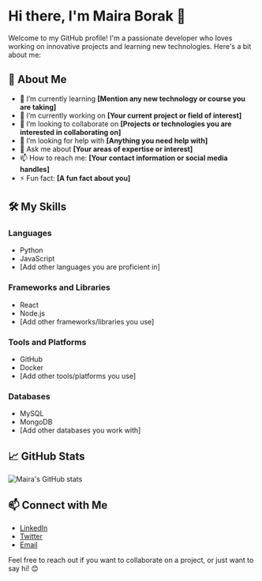 # Hi there, I'm Maira Borak 👋

Welcome to my GitHub profile! I'm a passionate developer who loves working on innovative projects and learning new technologies. Here's a bit about me:

## 🚀 About Me

- 🌱 I’m currently learning **[Mention any new technology or course you are taking]**
- 🔭 I’m currently working on **[Your current project or field of interest]**
- 👯 I’m looking to collaborate on **[Projects or technologies you are interested in collaborating on]**
- 🤔 I’m looking for help with **[Anything you need help with]**
- 💬 Ask me about **[Your areas of expertise or interest]**
- 📫 How to reach me: **[Your contact information or social media handles]**
- ⚡ Fun fact: **[A fun fact about you]**

## 🛠️ My Skills

### Languages
- Python
- JavaScript
- [Add other languages you are proficient in]

### Frameworks and Libraries
- React
- Node.js
- [Add other frameworks/libraries you use]

### Tools and Platforms
- GitHub
- Docker
- [Add other tools/platforms you use]

### Databases
- MySQL
- MongoDB
- [Add other databases you work with]

## 📈 GitHub Stats

![Maira's GitHub stats](https://github-readme-stats.vercel.app/api?username=mairaborak&show_icons=true&theme=radical)

## 📫 Connect with Me

- [LinkedIn](https://www.linkedin.com/in/mairaborak)
- [Twitter](https://twitter.com/mairaborak)
- [Email](mailto:maira@example.com)

Feel free to reach out if you want to collaborate on a project, or just want to say hi! 😊
